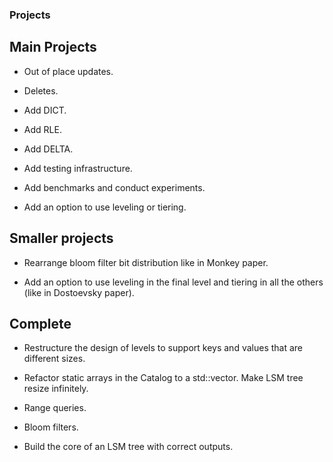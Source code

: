 ### Projects

## Main Projects

- Out of place updates.

- Deletes.

- Add DICT.

- Add RLE.

- Add DELTA.

- Add testing infrastructure.

- Add benchmarks and conduct experiments.

- Add an option to use leveling or tiering.


## Smaller projects

- Rearrange bloom filter bit distribution like in Monkey paper.

- Add an option to use leveling in the final level and tiering in all the others (like in Dostoevsky paper).


## Complete

- Restructure the design of levels to support keys and values that are different sizes.

- Refactor static arrays in the Catalog to a std::vector. Make LSM tree resize infinitely.

- Range queries.

- Bloom filters.

- Build the core of an LSM tree with correct outputs.
